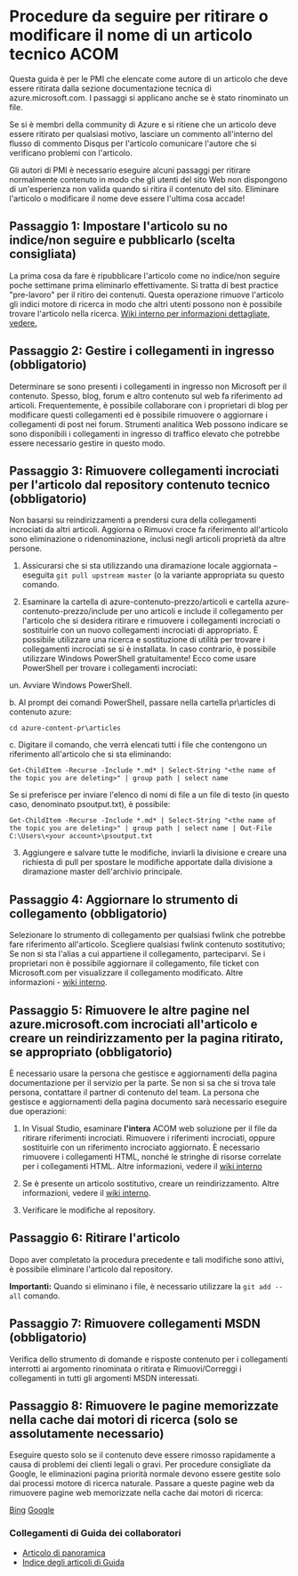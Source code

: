 # <a name="steps-to-follow-when-you-retire-or-change-the-name-of-an-acom-technical-article"></a>Procedure da seguire per ritirare o modificare il nome di un articolo tecnico ACOM

Questa guida è per le PMI che elencate come autore di un articolo che deve essere ritirata dalla sezione documentazione tecnica di azure.microsoft.com. I passaggi si applicano anche se è stato rinominato un file.

Se si è membri della community di Azure e si ritiene che un articolo deve essere ritirato per qualsiasi motivo, lasciare un commento all'interno del flusso di commento Disqus per l'articolo comunicare l'autore che si verificano problemi con l'articolo.

Gli autori di PMI è necessario eseguire alcuni passaggi per ritirare normalmente contenuto in modo che gli utenti del sito Web non dispongono di un'esperienza non valida quando si ritira il contenuto del sito. Eliminare l'articolo o modificare il nome deve essere l'ultima cosa accade!

## <a name="step-1-set-the-article-to-no-indexno-follow-and-republish-it-recommended"></a>Passaggio 1: Impostare l'articolo su no indice/non seguire e pubblicarlo (scelta consigliata)

La prima cosa da fare è ripubblicare l'articolo come no indice/non seguire poche settimane prima eliminarlo effettivamente. Si tratta di best practice "pre-lavoro" per il ritiro dei contenuti. Questa operazione rimuove l'articolo gli indici motore di ricerca in modo che altri utenti possono non è possibile trovare l'articolo nella ricerca. [Wiki interno per informazioni dettagliate, vedere.](https://microsoft.sharepoint.com/teams/azurecontentguidance/wiki/Pages/Remove%20published%20pages%20and%20request%20redirects.aspx)

## <a name="step-2-manage-inbound-links-required"></a>Passaggio 2: Gestire i collegamenti in ingresso (obbligatorio)

Determinare se sono presenti i collegamenti in ingresso non Microsoft per il contenuto. Spesso, blog, forum e altro contenuto sul web fa riferimento ad articoli. Frequentemente, è possibile collaborare con i proprietari di blog per modificare questi collegamenti ed è possibile rimuovere o aggiornare i collegamenti di post nei forum. Strumenti analitica Web possono indicare se sono disponibili i collegamenti in ingresso di traffico elevato che potrebbe essere necessario gestire in questo modo.

## <a name="step-3-remove-all-crosslinks-to-the-article-from-the-technical-content-repository-required"></a>Passaggio 3: Rimuovere collegamenti incrociati per l'articolo dal repository contenuto tecnico (obbligatorio)

Non basarsi su reindirizzamenti a prendersi cura della collegamenti incrociati da altri articoli. Aggiorna o Rimuovi croce fa riferimento all'articolo sono eliminazione o ridenominazione, inclusi negli articoli proprietà da altre persone.

1. Assicurarsi che si sta utilizzando una diramazione locale aggiornata – eseguita `git pull upstream master` (o la variante appropriata su questo comando.

2.  Esaminare la cartella di azure-contenuto-prezzo/articoli e cartella azure-contenuto-prezzo/include per uno articoli e include il collegamento per l'articolo che si desidera ritirare e rimuovere i collegamenti incrociati o sostituirle con un nuovo collegamenti incrociati di appropriato. È possibile utilizzare una ricerca e sostituzione di utilità per trovare i collegamenti incrociati se si è installata. In caso contrario, è possibile utilizzare Windows PowerShell gratuitamente! Ecco come usare PowerShell per trovare i collegamenti incrociati:

 un. Avviare Windows PowerShell.

 b. Al prompt dei comandi PowerShell, passare nella cartella pr\articles di contenuto azure:

 `cd azure-content-pr\articles`

 c. Digitare il comando, che verrà elencati tutti i file che contengono un riferimento all'articolo che si sta eliminando:

 `Get-ChildItem -Recurse -Include *.md* | Select-String "<the name of the topic you are deleting>" | group path | select name`

  Se si preferisce per inviare l'elenco di nomi di file a un file di testo (in questo caso, denominato psoutput.txt), è possibile:

  `Get-ChildItem -Recurse -Include *.md* | Select-String "<the name of the topic you are deleting>" | group path | select name | Out-File C:\Users\<your account>\psoutput.txt`

3. Aggiungere e salvare tutte le modifiche, inviarli la divisione e creare una richiesta di pull per spostare le modifiche apportate dalla divisione a diramazione master dell'archivio principale.

## <a name="step-4-update-the-fwlink-tool-required"></a>Passaggio 4: Aggiornare lo strumento di collegamento (obbligatorio)

Selezionare lo strumento di collegamento per qualsiasi fwlink che potrebbe fare riferimento all'articolo. Scegliere qualsiasi fwlink contenuto sostitutivo; Se non si sta l'alias a cui appartiene il collegamento, parteciparvi. Se i proprietari non è possibile aggiornare il collegamento, file ticket con Microsoft.com per visualizzare il collegamento modificato. Altre informazioni - [wiki interno](http://sharepoint/sites/azurecontentguidance/wiki/Pages/Manage%20inbound%20links%20to%20retired%20topics.aspx).

## <a name="step-5-remove-all-crosslinks-to-the-article-from-other-pages-on-azuremicrosoftcom-and-create-a-redirect-for-the-retired-page-if-appropriate-required"></a>Passaggio 5: Rimuovere le altre pagine nel azure.microsoft.com incrociati all'articolo e creare un reindirizzamento per la pagina ritirato, se appropriato (obbligatorio)

È necessario usare la persona che gestisce e aggiornamenti della pagina documentazione per il servizio per la parte. Se non si sa che si trova tale persona, contattare il partner di contenuto del team. La persona che gestisce e aggiornamenti della pagina documento sarà necessario eseguire due operazioni:

1. In Visual Studio, esaminare **l'intera** ACOM web soluzione per il file da ritirare riferimenti incrociati. Rimuovere i riferimenti incrociati, oppure sostituirle con un riferimento incrociato aggiornato. È necessario rimuovere i collegamenti HTML, nonché le stringhe di risorse correlate per i collegamenti HTML. Altre informazioni, vedere il [wiki interno](http://sharepoint/sites/azurecontentguidance/wiki/Pages/Create%20or%20edit%20a%20service%20landing%20page%20or%20left%20nav.aspx)

2. Se è presente un articolo sostitutivo, creare un reindirizzamento. Altre informazioni, vedere il [wiki interno](http://sharepoint/sites/azurecontentguidance/wiki/Pages/Remove%20published%20pages%20and%20request%20redirects.aspx).

3. Verificare le modifiche al repository.

## <a name="step-6-retire-the-article"></a>Passaggio 6: Ritirare l'articolo

Dopo aver completato la procedura precedente e tali modifiche sono attivi, è possibile eliminare l'articolo dal repository. 

**Importanti:** Quando si eliminano i file, è necessario utilizzare la `git add --all` comando.

## <a name="step-7-remove-links-from-msdn-required"></a>Passaggio 7: Rimuovere collegamenti MSDN (obbligatorio)

Verifica dello strumento di domande e risposte contenuto per i collegamenti interrotti ai argomento rinominata o ritirata e Rimuovi/Correggi i collegamenti in tutti gli argomenti MSDN interessati.

## <a name="step-8-remove-cached-pages-from-search-engines-only-if-absolutely-necessary"></a>Passaggio 8: Rimuovere le pagine memorizzate nella cache dai motori di ricerca (solo se assolutamente necessario)

Eseguire questo solo se il contenuto deve essere rimosso rapidamente a causa di problemi dei clienti legali o gravi. Per procedure consigliate da Google, le eliminazioni pagina priorità normale devono essere gestite solo dai processi motore di ricerca naturale. Passare a queste pagine web da rimuovere pagine web memorizzate nella cache dai motori di ricerca:

[Bing](https://www.bing.com/webmaster/tools/content-removal?rflid=1)
[Google](https://www.google.com/webmasters/tools/removals?pli=1)


### <a name="contributors-guide-links"></a>Collegamenti di Guida dei collaboratori

- [Articolo di panoramica](./../README.md)
- [Indice degli articoli di Guida](./contributor-guide-index.md)
